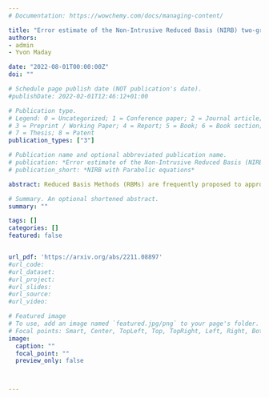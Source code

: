 ```yaml
---
# Documentation: https://wowchemy.com/docs/managing-content/

title: "Error estimate of the Non-Intrusive Reduced Basis (NIRB) two-grid method with parabolic equations (upcoming)"
authors:
- admin
- Yvon Maday

date: "2022-08-01T00:00:00Z"
doi: ""

# Schedule page publish date (NOT publication's date).
#publishDate: 2022-02-01T12:46:12+01:00

# Publication type.
# Legend: 0 = Uncategorized; 1 = Conference paper; 2 = Journal article;
# 3 = Preprint / Working Paper; 4 = Report; 5 = Book; 6 = Book section;
# 7 = Thesis; 8 = Patent
publication_types: ["3"]

# Publication name and optional abbreviated publication name.
# publication: *Error estimate of the Non-Intrusive Reduced Basis (NIRB) two-grid method with parabolic equations*
# publication_short: *NIRB with Parabolic equations*

abstract: Reduced Basis Methods (RBMs) are frequently proposed to approximate parametric problem solutions. They can be used to calculate solutions for a large number of parameter values (e.g. for parameter fitting) as well as to approximate a solution for a new parameter value (e.g. real time approximation with a very high accuracy). They intend to reduce the computational costs of High Fidelity (HF) codes. We will focus on the Non-Intrusive Reduced Basis (NIRB) two-grid method. Its main advantage is that it uses the HF code exclusively as a "black-box," as opposed to other so-called intrusive methods that require code modification. This is very convenient when the HF code is a commercial one that has been purchased, as is frequently the case in the industry. The effectiveness of this method relies on its decomposition into two stages, one offline (classical in most RBMs as presented above) and one online. The offline part is time-consuming but it is only performed once. On the contrary, the specificity of this NIRB approach is that, during the online part, it solves the parametric problem on a coarse mesh only and then improves its precision. As a result, it is significantly less expensive than a HF evaluation. This method has been originally developed for elliptic equations with finite elements and has since been extended to finite volume. In this paper, we extend the NIRB two-grid method to parabolic equations. We recover optimal estimates in L∞(0,T;H1(Ω)) using as a model problem, the heat equation. Then, we present numerical results on the heat equation and on the Brusselator problem.

# Summary. An optional shortened abstract.
summary: ""

tags: []
categories: []
featured: false


url_pdf: 'https://arxiv.org/abs/2211.08897'
#url_code:
#url_dataset:
#url_project:
#url_slides:
#url_source:
#url_video:

# Featured image
# To use, add an image named `featured.jpg/png` to your page's folder. 
# Focal points: Smart, Center, TopLeft, Top, TopRight, Left, Right, BottomLeft, Bottom, BottomRight.
image:
  caption: ""
  focal_point: ""
  preview_only: false



---
```

